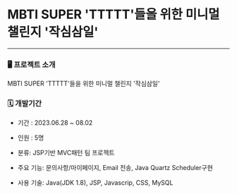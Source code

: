 # MBTI SUPER 'TTTTT'들을 위한 미니멀 챌린지 '작심삼일'

---

### 🖥️  프로젝트 소개 
MBTI SUPER 'TTTTT'들을 위한 미니멀 챌린지 '작심삼일' 


### 🗓️  개발기간
* 기간 : 2023.06.28 ~ 08.02

* 인원 : 5명

* 분류: JSP기반 MVC패턴 팀 프로젝트

* 주요 기능: 문의사항/마이페이지, Email 전송, Java Quartz Scheduler구현

* 사용 기술: Java(JDK 1.8), JSP, Javascrip, CSS, MySQL


